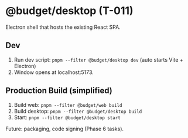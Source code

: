 # @budget/desktop (T-011)

Electron shell that hosts the existing React SPA.

## Dev

1. Run dev script: `pnpm --filter @budget/desktop dev` (auto starts Vite + Electron)
2. Window opens at localhost:5173.

## Production Build (simplified)

1. Build web: `pnpm --filter @budget/web build`
2. Build desktop: `pnpm --filter @budget/desktop build`
3. Start: `pnpm --filter @budget/desktop start`

Future: packaging, code signing (Phase 6 tasks).
